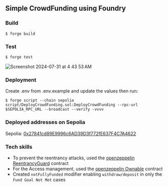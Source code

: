 ## Simple CrowdFunding using Foundry

### Build

```shell
$ forge build
```

### Test

```shell
$ forge test
```

![Screenshot 2024-07-31 at 4 43 53 AM](https://github.com/user-attachments/assets/2dad6fd3-0bae-4bb1-b93b-b0aec849f15e)

### Deployment

Create .env from .env.example and update the values then run:

```shell
$ forge script --chain sepolia script/DeployCrowdFunding.sol:DeployCrowdFunding --rpc-url $SEPOLIA_RPC_URL --broadcast --verify -vvvv
```

### Deployed addresses on Sepolia

Sepolia: [0x27841cd89E9996c6AD39D3f772fE637F4C7A4622](https://sepolia.etherscan.io/address/0x27841cd89E9996c6AD39D3f772fE637F4C7A4622)

### Tech skills

- To prevent the reentrancy attacks, used the [openzeppelin ReentrancyGuard](https://github.com/OpenZeppelin/openzeppelin-contracts/blob/master/contracts/utils/ReentrancyGuard.sol) contract
- For the Access management, used the [openzeppelin Ownable](https://github.com/OpenZeppelin/openzeppelin-contracts/blob/master/contracts/access/Ownable.sol) contract
- Created `notFullyFunded` modifier enabling `withdraw/deposit` in only the `Fund Goal Not Met` cases
